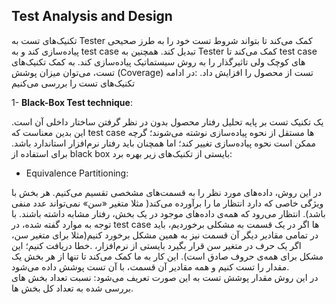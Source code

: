 ## Test Analysis and Design
<p>
تکنیک‌های تست به 
Tester
کمک می‌کند تا بتواند شروط تست خود را به طرز صحیحی پیاده‌سازی کند و به 
test case
تبدیل کند. 
همچنین به 
Tester
کمک می‌کند تا 
test case
های کوچک ولی تاثیرگذار را به روش سیستماتیک پیاده‌سازی کند. به کمک تکنیک‌های تست، می‌توان میزان پوشش 
(Coverage)
تست از محصول را افزایش داد.
:در ادامه تکنیک‌های تست را بررسی می‌کنیم

1- **Black-Box Test technique**:

یک تکنیک تست بر پایه تحلیل رفتار محصول بدون در نظر گرفتن ساختار داخلی آن است. این بدین معناست که 
test case
 ها مستقل از نحوه پیاده‌سازی نوشته می‌شوند؛
 گرچه ممکن است نحوه پیاده‌سازی تغییر کند؛ اما همچنان باید رفتار نرم‌افزار استاندارد باشد.
برای استفاده از 
black box
 بایستی از تکنیک‌های زیر بهره برد:

- Equivalence Partitioning: <br>
<p>
در این روش، داده‌های مورد نظر را به قسمت‌های مشخصی تقسیم می‌کنیم. هر بخش با ویژگی خاصی که دارد انتظار ما را برآورده می‌کند( مثلا متغیر «سن» نمی‌تواند عدد منفی باشد). انتظار می‌رود که همه‌ی داده‌های موجود در یک بخش، رفتار مشابه داشته باشند. با توجه به موارد گفته شده، در 
test case
 ها اگر در یک قسمت به مشکلی برخوردیم، باید در تمامی مقادیر دیگر آن قسمت نیز به همین مشکل برخورد کنیم(مثلا برای متغیر سن، اگر یک حرف در متغیر سن قرار بگیرد بایستی از نرم‌افزار، .خطا دریافت کنیم؛ این مشکل برای همه‌ی حروف صادق است). این کار  به ما کمک می‌کند تا تنها از هر بخش یک مقدار را تست کنیم و همه مقادیر آن قسمت، با آن تست پوشش داده می‌شود. <br>
 در این روش مقدار پوشش تست به این صورت تعریف می‌شود: نسبت تعداد بخش های بررسی شده به تعداد کل بخش ها.
 
</p>


</p>